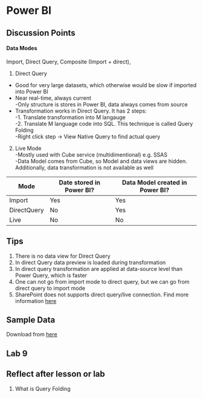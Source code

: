 # Power BI

## Discussion Points
#### Data Modes
Import, Direct Query, Composite (Import + direct),  
1. Direct Query   
- Good for very large datasets, which otherwise would be slow if imported into Power BI  
- Near real-time, always current  
 -Only structure is stores in Power BI, data always comes from source  
- Transformation works in Direct Query. It has 2 steps:  
-1. Translate transformation into M langauge  
-2. Translate M language code into SQL. This technique is called Query Folding  
-Right click step -> View Native Query to find actual query  
2. Live Mode  
-Mostly used with Cube service (multidimentional) e.g. SSAS  
-Data Model comes from Cube, so Model and data views are hidden. Additionally, data transformation is not available as well  

| Mode | Date stored in Power BI? | Data Model created in Power BI? | 
| --- | --- | --- |
| Import | Yes | Yes |
| DirectQuery| No | Yes |
| Live | No | No |



## Tips
1. There is no data view for Direct Query  
2. In direct Query data preview is loaded during transformation
3. In direct query transformation are applied at data-source level than Power Query, which is faster
4. One can not go from import mode to direct query, but we can go from direct query to import mode  
5. SharePoint does not supports direct query/live connection. Find more information [here](https://docs.microsoft.com/en-us/power-bi/power-bi-data-sources)

## Sample Data
Download from [here](https://docs.microsoft.com/en-us/power-bi/create-reports/sample-datasets)

## Lab 9


## Reflect after lesson or lab
1. What is Query Folding

